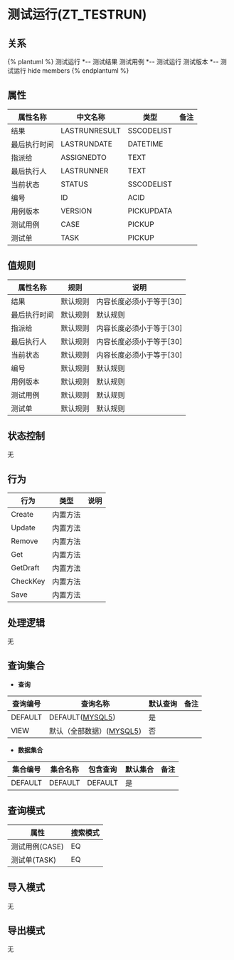 # 测试运行(ZT_TESTRUN)

  

## 关系
{% plantuml %}
测试运行 *-- 测试结果 
测试用例 *-- 测试运行 
测试版本 *-- 测试运行 
hide members
{% endplantuml %}

## 属性

| 属性名称        |    中文名称    | 类型     |  备注  |
| --------   |------------| -----   |  -------- | 
|结果|LASTRUNRESULT|SSCODELIST|&nbsp;|
|最后执行时间|LASTRUNDATE|DATETIME|&nbsp;|
|指派给|ASSIGNEDTO|TEXT|&nbsp;|
|最后执行人|LASTRUNNER|TEXT|&nbsp;|
|当前状态|STATUS|SSCODELIST|&nbsp;|
|编号|ID|ACID|&nbsp;|
|用例版本|VERSION|PICKUPDATA|&nbsp;|
|测试用例|CASE|PICKUP|&nbsp;|
|测试单|TASK|PICKUP|&nbsp;|

## 值规则
| 属性名称    | 规则    |  说明  |
| --------   |------------| ----- | 
|结果|默认规则|内容长度必须小于等于[30]|
|最后执行时间|默认规则|默认规则|
|指派给|默认规则|内容长度必须小于等于[30]|
|最后执行人|默认规则|内容长度必须小于等于[30]|
|当前状态|默认规则|内容长度必须小于等于[30]|
|编号|默认规则|默认规则|
|用例版本|默认规则|默认规则|
|测试用例|默认规则|默认规则|
|测试单|默认规则|默认规则|

## 状态控制

无


## 行为
| 行为    | 类型    |  说明  |
| --------   |------------| ----- | 
|Create|内置方法|&nbsp;|
|Update|内置方法|&nbsp;|
|Remove|内置方法|&nbsp;|
|Get|内置方法|&nbsp;|
|GetDraft|内置方法|&nbsp;|
|CheckKey|内置方法|&nbsp;|
|Save|内置方法|&nbsp;|

## 处理逻辑
无

## 查询集合

* **查询**

| 查询编号 | 查询名称       | 默认查询 |   备注|
| --------  | --------   | --------   | ----- |
|DEFAULT|DEFAULT([MYSQL5](../../appendix/query_MYSQL5.md#TestRun_Default))|是|&nbsp;|
|VIEW|默认（全部数据）([MYSQL5](../../appendix/query_MYSQL5.md#TestRun_View))|否|&nbsp;|

* **数据集合**

| 集合编号 | 集合名称   |  包含查询  | 默认集合 |   备注|
| --------  | --------   | -------- | --------   | ----- |
|DEFAULT|DEFAULT|DEFAULT|是|&nbsp;|

## 查询模式
| 属性      |    搜索模式     |
| --------   |------------|
|测试用例(CASE)|EQ|
|测试单(TASK)|EQ|

## 导入模式
无


## 导出模式
无
